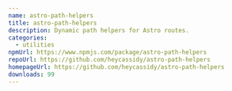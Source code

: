 ```yaml
---
name: astro-path-helpers
title: astro-path-helpers
description: Dynamic path helpers for Astro routes.
categories:
  - utilities
npmUrl: https://www.npmjs.com/package/astro-path-helpers
repoUrl: https://github.com/heycassidy/astro-path-helpers
homepageUrl: https://github.com/heycassidy/astro-path-helpers
downloads: 99
---
```

